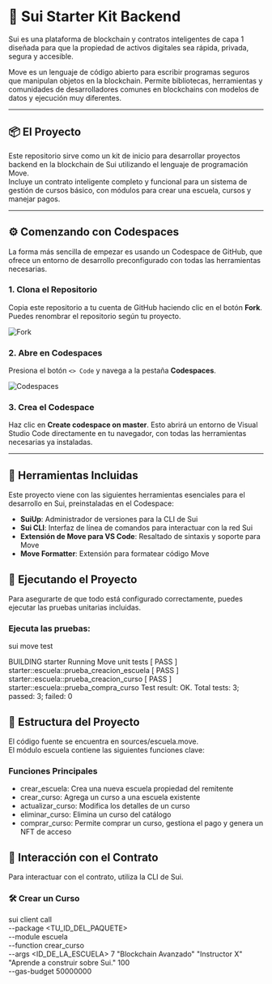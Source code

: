 # 🚀 Sui Starter Kit Backend

Sui es una plataforma de blockchain y contratos inteligentes de capa 1 diseñada para que la propiedad de activos digitales sea rápida, privada, segura y accesible.

Move es un lenguaje de código abierto para escribir programas seguros que manipulan objetos en la blockchain. Permite bibliotecas, herramientas y comunidades de desarrolladores comunes en blockchains con modelos de datos y ejecución muy diferentes.

---

## 📦 El Proyecto

Este repositorio sirve como un kit de inicio para desarrollar proyectos backend en la blockchain de Sui utilizando el lenguaje de programación Move.  
Incluye un contrato inteligente completo y funcional para un sistema de gestión de cursos básico, con módulos para crear una escuela, cursos y manejar pagos.

---

## ⚙️ Comenzando con Codespaces

La forma más sencilla de empezar es usando un Codespace de GitHub, que ofrece un entorno de desarrollo preconfigurado con todas las herramientas necesarias.

### 1. Clona el Repositorio  
Copia este repositorio a tu cuenta de GitHub haciendo clic en el botón **Fork**. Puedes renombrar el repositorio según tu proyecto.

![Fork](./imagenes/fork.png)

### 2. Abre en Codespaces  
Presiona el botón `<> Code` y navega a la pestaña **Codespaces**.

![Codespaces](./imagenes/codespaces.png)

### 3. Crea el Codespace  
Haz clic en **Create codespace on master**. Esto abrirá un entorno de Visual Studio Code directamente en tu navegador, con todas las herramientas necesarias ya instaladas.

---

## 🧰 Herramientas Incluidas

Este proyecto viene con las siguientes herramientas esenciales para el desarrollo en Sui, preinstaladas en el Codespace:

- **SuiUp**: Administrador de versiones para la CLI de Sui  
- **Sui CLI**: Interfaz de línea de comandos para interactuar con la red Sui  
- **Extensión de Move para VS Code**: Resaltado de sintaxis y soporte para Move  
- **Move Formatter**: Extensión para formatear código Move  

## 🧪 Ejecutando el Proyecto

Para asegurarte de que todo está configurado correctamente, puedes ejecutar las pruebas unitarias incluidas.

### Ejecuta las pruebas:

sui move test

BUILDING starter
Running Move unit tests
[ PASS    ] starter::escuela::prueba_creacion_escuela
[ PASS    ] starter::escuela::prueba_creacion_curso
[ PASS    ] starter::escuela::prueba_compra_curso
Test result: OK. Total tests: 3; passed: 3; failed: 0

## 🧩 Estructura del Proyecto

El código fuente se encuentra en sources/escuela.move.  
El módulo escuela contiene las siguientes funciones clave:

### Funciones Principales
- crear_escuela: Crea una nueva escuela propiedad del remitente
- crear_curso: Agrega un curso a una escuela existente
- actualizar_curso: Modifica los detalles de un curso
- eliminar_curso: Elimina un curso del catálogo
- comprar_curso: Permite comprar un curso, gestiona el pago y genera un NFT de acceso

## 💬 Interacción con el Contrato

Para interactuar con el contrato, utiliza la CLI de Sui.

### 🛠️ Crear un Curso

sui client call \
  --package <TU_ID_DEL_PAQUETE> \
  --module escuela \
  --function crear_curso \
  --args <ID_DE_LA_ESCUELA> 7 "Blockchain Avanzado" "Instructor X" "Aprende a construir sobre Sui." 100 \
  --gas-budget 50000000
